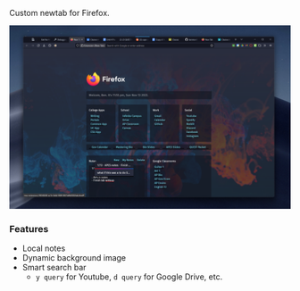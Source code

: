 Custom newtab for Firefox.

![Screenshot](images/screenshot.png)

### Features
- Local notes
- Dynamic background image
- Smart search bar
    - `y query` for Youtube, `d query` for Google Drive, etc.